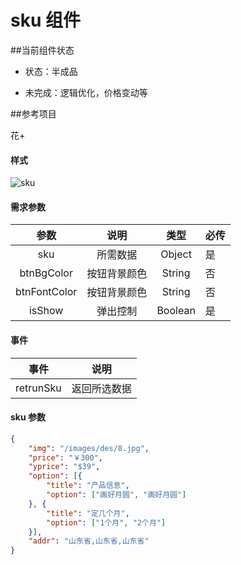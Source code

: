 # sku 组件
##当前组件状态

- 状态：半成品

- 未完成：逻辑优化，价格变动等

##参考项目 

花+

#### 样式

![sku](https://github.com/SevenDreamYang/individual_Component_Warehouse/tree/master/wechat/wechat-img-macdown\sku1.png)

#### 需求参数

|     参数     |     说明     |  类型   | 必传 |
| :----------: | :----------: | :-----: | ---- |
|     sku      |   所需数据   | Object  | 是   |
|  btnBgColor  | 按钮背景颜色 | String  | 否   |
| btnFontColor | 按钮背景颜色 | String  | 否   |
|    isShow    |   弹出控制   | Boolean | 是   |

#### 事件

| 事件      | 说明         |
| --------- | ------------ |
| retrunSku | 返回所选数据 |



#### sku 参数

```json
{
	"img": "/images/des/8.jpg",
	"price": "￥300",
	"yprice": "$39",
	"option": [{
		"title": "产品信息",
		"option": ["画好月圆", "画好月圆"]
	}, {
		"title": "定几个月",
		"option": ["1个月", "2个月"]
	}],
	"addr": "山东省,山东省,山东省"
}
```

